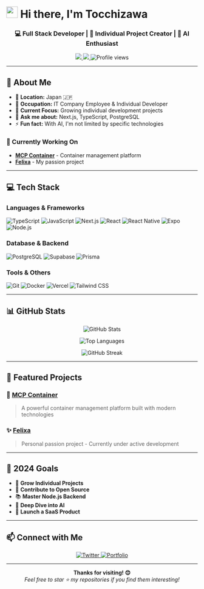 # <img src="https://raw.githubusercontent.com/MartinHeinz/MartinHeinz/master/wave.gif" width="30px" height="30px" /> Hi there, I'm **Tocchizawa**

<div align="center">
  
  ### 💻 Full Stack Developer | 🚀 Individual Project Creator | 🤖 AI Enthusiast
  
  <a href="https://twitter.com/ma_tochichi">
    <img src="https://img.shields.io/badge/X-000000?style=flat-square&logo=x&logoColor=white" />
  </a>
  <a href="https://mcp-container.com">
    <img src="https://img.shields.io/badge/MCP_Container-FF6B6B?style=flat-square&logo=docker&logoColor=white" />
  </a>
  <img src="https://komarev.com/ghpvc/?username=Tocchizawa&style=flat-square&color=blue" alt="Profile views" />
</div>

---

## 🚀 About Me

- 📍 **Location:** Japan 🇯🇵
- 💼 **Occupation:** IT Company Employee & Individual Developer
- 🎯 **Current Focus:** Growing individual development projects
- 💬 **Ask me about:** Next.js, TypeScript, PostgreSQL
- ⚡ **Fun fact:** With AI, I'm not limited by specific technologies

### 🔭 Currently Working On

- **[MCP Container](https://mcp-container.com)** - Container management platform
- **[Felixa](https://github.com/Tocchizawa/Felixa)** - My passion project

---

## 💻 Tech Stack

### Languages & Frameworks
![TypeScript](https://img.shields.io/badge/TypeScript-007ACC?style=flat&logo=typescript&logoColor=white)
![JavaScript](https://img.shields.io/badge/JavaScript-F7DF1E?style=flat&logo=javascript&logoColor=black)
![Next.js](https://img.shields.io/badge/Next.js-000000?style=flat&logo=nextdotjs&logoColor=white)
![React](https://img.shields.io/badge/React-20232A?style=flat&logo=react&logoColor=61DAFB)
![React Native](https://img.shields.io/badge/React_Native-20232A?style=flat&logo=react&logoColor=61DAFB)
![Expo](https://img.shields.io/badge/Expo-000020?style=flat&logo=expo&logoColor=white)
![Node.js](https://img.shields.io/badge/Node.js-339933?style=flat&logo=nodedotjs&logoColor=white)

### Database & Backend
![PostgreSQL](https://img.shields.io/badge/PostgreSQL-316192?style=flat&logo=postgresql&logoColor=white)
![Supabase](https://img.shields.io/badge/Supabase-3ECF8E?style=flat&logo=supabase&logoColor=white)
![Prisma](https://img.shields.io/badge/Prisma-3982CE?style=flat&logo=Prisma&logoColor=white)

### Tools & Others
![Git](https://img.shields.io/badge/Git-F05032?style=flat&logo=git&logoColor=white)
![Docker](https://img.shields.io/badge/Docker-2CA5E0?style=flat&logo=docker&logoColor=white)
![Vercel](https://img.shields.io/badge/Vercel-000000?style=flat&logo=vercel&logoColor=white)
![Tailwind CSS](https://img.shields.io/badge/Tailwind-38B2AC?style=flat&logo=tailwind-css&logoColor=white)

---

## 📊 GitHub Stats

<p align="center">
  <img src="https://github-readme-stats.vercel.app/api?username=Tocchizawa&show_icons=true&count_private=true&hide_border=true&title_color=2E96FF&icon_color=2E96FF&text_color=c9d1d9&bg_color=0d1117" alt="GitHub Stats" />
</p>

<p align="center">
  <img src="https://github-readme-stats.vercel.app/api/top-langs/?username=Tocchizawa&layout=compact&hide_border=true&title_color=2E96FF&text_color=c9d1d9&bg_color=0d1117" alt="Top Languages" />
</p>

<p align="center">
  <img src="https://github-readme-streak-stats.herokuapp.com/?user=Tocchizawa&theme=dark&hide_border=true" alt="GitHub Streak" />
</p>

---

## 🚀 Featured Projects

### 🌟 [MCP Container](https://mcp-container.com)
> A powerful container management platform built with modern technologies

### ✨ [Felixa](https://github.com/Tocchizawa/Felixa)
> Personal passion project - Currently under active development

---

## 🎯 2024 Goals

- 🚀 **Grow Individual Projects**
- 🤝 **Contribute to Open Source**
- 📚 **Master Node.js Backend**
- 🧠 **Deep Dive into AI**
- 🌟 **Launch a SaaS Product**

---

## 📫 Connect with Me

<p align="center">
  <a href="https://twitter.com/ma_tochichi">
    <img src="https://img.shields.io/badge/X_@ma__tochichi-000000?style=flat&logo=x&logoColor=white" alt="Twitter" />
  </a>
  <a href="https://mcp-container.com">
    <img src="https://img.shields.io/badge/Portfolio-FF6B6B?style=flat&logo=firefox&logoColor=white" alt="Portfolio" />
  </a>
</p>

---

<p align="center">
  <b>Thanks for visiting! 😊</b><br>
  <i>Feel free to star ⭐ my repositories if you find them interesting!</i>
</p>
